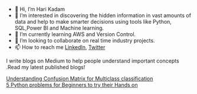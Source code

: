 - 👋 Hi, I’m Hari Kadam 
- 👀 I’m interested in discovering the hidden information in vast amounts of data and help to make smarter decisions using tools like Python, SQL,Power BI and Machine         learning.
- 🌱 I’m currently learning AWS and Version Control.
- 💞️ I’m looking to collaborate on real time industry projects.
- 📫 How to reach me [LinkedIn](https://www.linkedin.com/in/harikadam/), [Twitter](https://twitter.com/kadamhari825/with_replies)

I write blogs on Medium to help people understand important concepts .Read my latest published blogs!<br/>

 [Understanding Confusion Matrix for Multiclass classification](https://medium.com/@kadamhari225/understanding-the-confusion-matrix-for-multiclass-classification-2810c2569e8d)<br/>
 [5 Python problems for Beginners to try their Hands on](https://medium.com/@kadamhari225/5-python-problems-for-beginners-to-try-their-hands-on-f29c6fc73218)



<!---
kadamhari825/kadamhari825 is a ✨ special ✨ repository because its `README.md` (this file) appears on your GitHub profile.
You can click the Preview link to take a look at your changes.
--->
